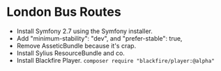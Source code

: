 London Bus Routes
=================

* Install Symfony 2.7 using the Symfony installer.
* Add "minimum-stability": "dev", and "prefer-stable": true,
* Remove AsseticBundle because it's crap.
* Install Sylius ResourceBundle and co.
* Install Blackfire Player. `composer require "blackfire/player:@alpha"`
